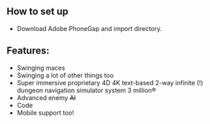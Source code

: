 ## How to set up
- Download Adobe PhoneGap and import directory.

## Features:
- Swinging maces
- Swinging a lot of other things too
- Super immersive proprietary 4D 4K text-based 2-way infinite (!) dungeon navigation simulator system 3 million®
- Advanced enemy ~~AI~~
- Code
- Mobile support too!
